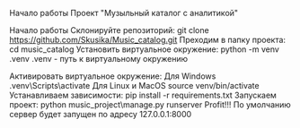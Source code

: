 Начало работы
Проект "Музыльный каталог с аналитикой"

Начало работы
Склонируйте репозиторий:
git clone https://github.com/Skusika/Music_catalog.git
Преходим в папку проекта:
cd music_catalog
Установить виртуальное окружение:
python -m venv .venv
.venv - путь к виртуальному окружению

Активировать виртуальное окружение:
Для Windows
.venv\Scripts\activate
Для Linux и MacOS
source venv/bin/activate
Устанавливаем зависимости:
pip install -r requirements.txt
Запускаем проект:
python music_project\manage.py runserver
Profit!!! По умолчанию сервер будет запущен по адресу 127.0.0.1:8000
